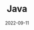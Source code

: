 ---
title: 'Java'
date: '2022-09-11'
tags: ["Java"]
draft: false

# id: data-engineering
link:
  type: doc
sidebar_label: Java
slug: /Study/java

description: Spring까지!

sidebar_position: 1
---